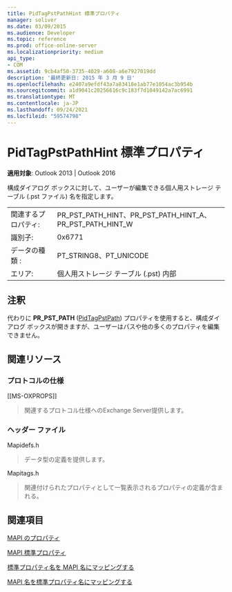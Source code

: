```yaml
---
title: PidTagPstPathHint 標準プロパティ
manager: soliver
ms.date: 03/09/2015
ms.audience: Developer
ms.topic: reference
ms.prod: office-online-server
ms.localizationpriority: medium
api_type:
- COM
ms.assetid: 9cb4af50-3735-4029-a608-a6e7927019dd
description: '最終更新日: 2015 年 3 月 9 日'
ms.openlocfilehash: e2407a9efdf43a7a83418e1ab77e1054ac3b954b
ms.sourcegitcommit: a1d9041c20256616c9c183f7d1049142a7ac6991
ms.translationtype: MT
ms.contentlocale: ja-JP
ms.lasthandoff: 09/24/2021
ms.locfileid: "59574798"
---
```

# <a name="pidtagpstpathhint-canonical-property"></a>PidTagPstPathHint 標準プロパティ

  
  
**適用対象**: Outlook 2013 | Outlook 2016 
  
構成ダイアログ ボックスに対して、ユーザーが編集できる個人用ストレージ テーブル (.pst ファイル) 名を指定します。 
  
|||
|:-----|:-----|
|関連するプロパティ:  <br/> |PR_PST_PATH_HINT、PR_PST_PATH_HINT_A、PR_PST_PATH_HINT_W  <br/> |
|識別子:  <br/> |0x6771  <br/> |
|データの種類 :   <br/> |PT_STRING8、PT_UNICODE  <br/> |
|エリア:  <br/> |個人用ストレージ テーブル (.pst) 内部  <br/> |
   
## <a name="remarks"></a>注釈

代わりに **PR_PST_PATH** ([PidTagPstPath](pidtagpstpath-canonical-property.md)) プロパティを使用すると、構成ダイアログ ボックスが開きますが、ユーザーはパスや他の多くのプロパティを編集できません。
  
## <a name="related-resources"></a>関連リソース

### <a name="protocol-specifications"></a>プロトコルの仕様

[[MS-OXPROPS]] 
  
> 関連するプロトコル仕様へのExchange Server提供します。
    
### <a name="header-files"></a>ヘッダー ファイル

Mapidefs.h
  
> データ型の定義を提供します。
    
Mapitags.h
  
> 関連付けられたプロパティとして一覧表示されるプロパティの定義が含まれる。
    
## <a name="see-also"></a>関連項目



[MAPI のプロパティ](mapi-properties.md)
  
[MAPI 標準プロパティ](mapi-canonical-properties.md)
  
[標準プロパティ名を MAPI 名にマッピングする](mapping-canonical-property-names-to-mapi-names.md)
  
[MAPI 名を標準プロパティ名にマッピングする](mapping-mapi-names-to-canonical-property-names.md)

